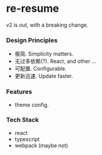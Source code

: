 # re-resume

v2 is out, with a breaking change.

### Design Principles

- 极简. Simplicity matters.
- 无过多依赖(?). React, and other ...
- 可配置. Configurable.
- 更新迅速. Update faster.

### Features

- theme config.

### Tech Stack

- react
- typescript
- webpack (maybe not)
